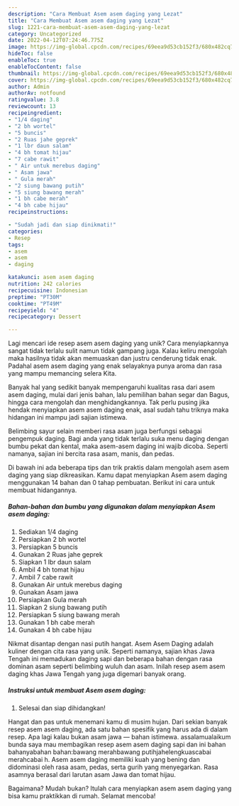 ```yaml
---
description: "Cara Membuat Asem asem daging yang Lezat"
title: "Cara Membuat Asem asem daging yang Lezat"
slug: 1221-cara-membuat-asem-asem-daging-yang-lezat
category: Uncategorized
date: 2022-04-12T07:24:46.775Z
image: https://img-global.cpcdn.com/recipes/69eea9d53cb152f3/680x482cq70/asem-asem-daging-foto-resep-utama.jpg
hideToc: false
enableToc: true
enableTocContent: false
thumbnail: https://img-global.cpcdn.com/recipes/69eea9d53cb152f3/680x482cq70/asem-asem-daging-foto-resep-utama.jpg
cover: https://img-global.cpcdn.com/recipes/69eea9d53cb152f3/680x482cq70/asem-asem-daging-foto-resep-utama.jpg
author: Admin
authorAv: notfound
ratingvalue: 3.8
reviewcount: 13
recipeingredient:
- "1/4 daging"
- "2 bh wortel"
- "5 buncis"
- "2 Ruas jahe geprek"
- "1 lbr daun salam"
- "4 bh tomat hijau"
- "7 cabe rawit"
- " Air untuk merebus daging"
- " Asam jawa"
- " Gula merah"
- "2 siung bawang putih"
- "5 siung bawang merah"
- "1 bh cabe merah"
- "4 bh cabe hijau"
recipeinstructions:

- "Sudah jadi dan siap dinikmati!"
categories:
- Resep
tags:
- asem
- asem
- daging

katakunci: asem asem daging 
nutrition: 242 calories
recipecuisine: Indonesian
preptime: "PT30M"
cooktime: "PT49M"
recipeyield: "4"
recipecategory: Dessert

---
```





Lagi mencari ide resep asem asem daging yang unik? Cara menyiapkannya sangat tidak terlalu sulit namun tidak gampang juga. Kalau keliru mengolah maka hasilnya tidak akan memuaskan dan justru cenderung tidak enak. Padahal asem asem daging yang enak selayaknya punya aroma dan rasa yang mampu memancing selera Kita.





Banyak hal yang sedikit banyak mempengaruhi kualitas rasa dari asem asem daging, mulai dari jenis bahan, lalu pemilihan bahan segar dan Bagus, hingga cara mengolah dan menghidangkannya. Tak perlu pusing jika hendak menyiapkan asem asem daging enak,      asal sudah tahu triknya maka hidangan ini mampu jadi sajian istimewa.














Belimbing sayur selain memberi rasa asam juga berfungsi sebagai pengempuk daging. Bagi anda yang tidak terlalu suka menu daging dengan bumbu pekat dan kental, maka asem-asem daging ini wajib dicoba. Seperti namanya, sajian ini bercita rasa asam, manis, dan pedas.






Di bawah ini ada beberapa tips dan trik praktis dalam mengolah asem asem daging yang siap dikreasikan. Kamu dapat menyiapkan Asem asem daging menggunakan 14 bahan dan 0 tahap pembuatan. Berikut ini cara untuk membuat hidangannya.

<!--inarticleads1-->

##### Bahan-bahan dan bumbu yang digunakan dalam menyiapkan Asem asem daging:

1. Sediakan 1/4 daging
1. Persiapkan 2 bh wortel
1. Persiapkan 5 buncis
1. Gunakan 2 Ruas jahe geprek
1. Siapkan 1 lbr daun salam
1. Ambil 4 bh tomat hijau
1. Ambil 7 cabe rawit
1. Gunakan  Air untuk merebus daging
1. Gunakan  Asam jawa
1. Persiapkan  Gula merah
1. Siapkan 2 siung bawang putih
1. Persiapkan 5 siung bawang merah
1. Gunakan 1 bh cabe merah
1. Gunakan 4 bh cabe hijau


Nikmat disantap dengan nasi putih hangat. Asem Asem Daging adalah kuliner dengan cita rasa yang unik. Seperti namanya, sajian khas Jawa Tengah ini memadukan daging sapi dan beberapa bahan dengan rasa dominan asam seperti belimbing wuluh dan asam. Inilah resep asem asem daging khas Jawa Tengah yang juga digemari banyak orang. 

<!--inarticleads2-->

##### Instruksi untuk membuat Asem asem daging:


1. Selesai dan siap dihidangkan!

Hangat dan pas untuk menemani kamu di musim hujan. Dari sekian banyak resep asem asem daging, ada satu bahan spesifik yang harus ada di dalam resep. Apa lagi kalau bukan asam jawa — bahan istimewa. assalamualaikum bunda saya mau membagikan resep asem asem daging sapi dan ini bahan bahanyabahan bahan:bawang merahbawang putihjahelengkuascabai merahcabai h. Asem asem daging memiliki kuah yang bening dan didominasi oleh rasa asam, pedas, serta gurih yang menyegarkan. Rasa asamnya berasal dari larutan asam Jawa dan tomat hijau. 

Bagaimana? Mudah bukan? Itulah cara menyiapkan asem asem daging yang bisa kamu praktikkan di rumah. Selamat mencoba!
